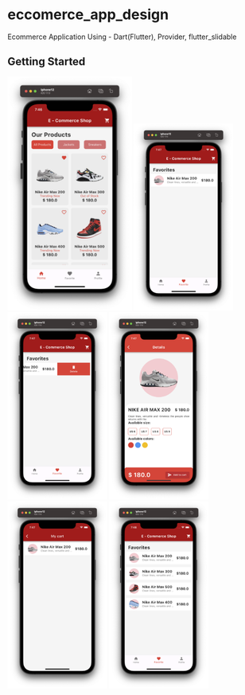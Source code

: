 # eccomerce_app_design

Ecommerce Application 
Using - Dart(Flutter), Provider, flutter_slidable
## Getting Started


<p float="left">
  <img src="1.png" width="250" /> 
  <img src="2.png" width="200" />
  <img src="3.png" width="200" />
  <img src="4.png" width="200" />
  <img src="5.png" width="200" />
  <img src="6.png" width="200" />


  
</p>
